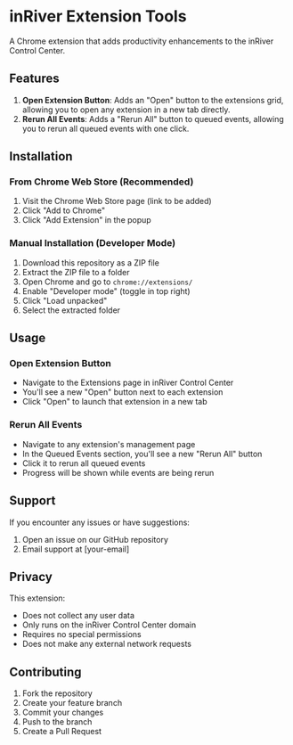 # inRiver Extension Tools

A Chrome extension that adds productivity enhancements to the inRiver Control Center.

## Features

1. **Open Extension Button**: Adds an "Open" button to the extensions grid, allowing you to open any extension in a new tab directly.
2. **Rerun All Events**: Adds a "Rerun All" button to queued events, allowing you to rerun all queued events with one click.

## Installation

### From Chrome Web Store (Recommended)
1. Visit the Chrome Web Store page (link to be added)
2. Click "Add to Chrome"
3. Click "Add Extension" in the popup

### Manual Installation (Developer Mode)
1. Download this repository as a ZIP file
2. Extract the ZIP file to a folder
3. Open Chrome and go to `chrome://extensions/`
4. Enable "Developer mode" (toggle in top right)
5. Click "Load unpacked"
6. Select the extracted folder

## Usage

### Open Extension Button
- Navigate to the Extensions page in inRiver Control Center
- You'll see a new "Open" button next to each extension
- Click "Open" to launch that extension in a new tab

### Rerun All Events
- Navigate to any extension's management page
- In the Queued Events section, you'll see a new "Rerun All" button
- Click it to rerun all queued events
- Progress will be shown while events are being rerun

## Support

If you encounter any issues or have suggestions:
1. Open an issue on our GitHub repository
2. Email support at [your-email]

## Privacy

This extension:
- Does not collect any user data
- Only runs on the inRiver Control Center domain
- Requires no special permissions
- Does not make any external network requests

## Contributing

1. Fork the repository
2. Create your feature branch
3. Commit your changes
4. Push to the branch
5. Create a Pull Request
